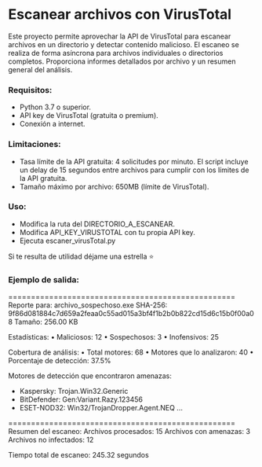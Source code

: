 # Escanear archivos con VirusTotal

Este proyecto permite aprovechar la API de VirusTotal para escanear archivos en un directorio y detectar contenido malicioso. El escaneo se realiza de forma asíncrona para archivos individuales o directorios completos. Proporciona informes detallados por archivo y un resumen general del análisis.

### Requisitos: 

- Python 3.7 o superior.
- API key de VirusTotal (gratuita o premium).
- Conexión a internet.

### Limitaciones:

- Tasa límite de la API gratuita: 4 solicitudes por minuto. El script incluye un delay de 15 segundos entre archivos para cumplir con los límites de la API gratuita.
- Tamaño máximo por archivo: 650MB (límite de VirusTotal).


### Uso:

- Modifica la ruta del DIRECTORIO_A_ESCANEAR.
- Modifica API_KEY_VIRUSTOTAL con tu propia API key.
- Ejecuta escaner_virusTotal.py


Si te resulta de utilidad déjame una estrella ⭐


### Ejemplo de salida:

==================================================
Reporte para: archivo_sospechoso.exe
SHA-256: 9f86d081884c7d659a2feaa0c55ad015a3bf4f1b2b0b822cd15d6c15b0f00a08
Tamaño: 256.00 KB

Estadísticas:
• Maliciosos: 12
• Sospechosos: 3
• Inofensivos: 25

Cobertura de análisis:
• Total motores: 68
• Motores que lo analizaron: 40
• Porcentaje de detección: 37.5%

Motores de detección que encontraron amenazas:
- Kaspersky: Trojan.Win32.Generic
- BitDefender: Gen:Variant.Razy.123456
- ESET-NOD32: Win32/TrojanDropper.Agent.NEQ
...

==================================================
Resumen del escaneo:
Archivos procesados: 15
Archivos con amenazas: 3
Archivos no infectados: 12

Tiempo total de escaneo: 245.32 segundos
